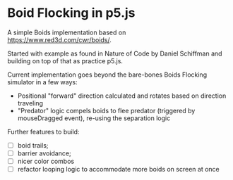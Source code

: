 # Boid Flocking in p5.js

A simple Boids implementation based on https://www.red3d.com/cwr/boids/.

Started with example as found in Nature of Code by Daniel Schiffman and building on top of that as practice p5.js.

Current implementation goes beyond the bare-bones Boids Flocking simulator in a few ways:

* Positional "forward" direction calculated and rotates based on direction traveling
* "Predator" logic compels boids to flee predator (triggered by mouseDragged event), re-using the separation logic

Further features to build:
* [ ] boid trails;
* [ ] barrier avoidance;
* [ ] nicer color combos
* [ ] refactor looping logic to accommodate more boids on screen at once
